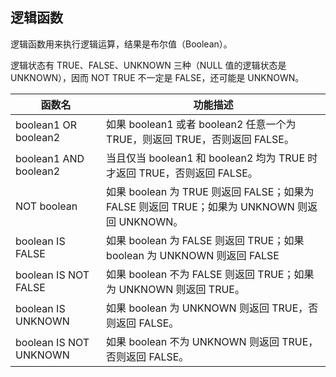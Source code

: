 ## 逻辑函数
逻辑函数用来执行逻辑运算，结果是布尔值（Boolean）。

逻辑状态有 TRUE、FALSE、UNKNOWN 三种（NULL 值的逻辑状态是 UNKNOWN），因而 NOT TRUE 不一定是 FALSE，还可能是 UNKNOWN。

| 函数名                 | 功能描述                                                     |
| ---------------------- | ------------------------------------------------------------ |
| boolean1 OR boolean2   | 如果 boolean1 或者 boolean2 任意一个为 TRUE，则返回 TRUE，否则返回 FALSE。 |
| boolean1 AND boolean2  | 当且仅当 boolean1 和 boolean2 均为 TRUE 时才返回 TRUE，否则返回 FALSE。 |
| NOT boolean     | 如果 boolean 为 TRUE 则返回 FALSE；如果为 FALSE 则返回 TRUE；如果为 UNKNOWN 则返回 UNKNOWN。 |
| boolean IS FALSE       | 如果 boolean 为 FALSE 则返回 TRUE；如果 boolean 为 UNKNOWN 则返回 FALSE |
| boolean IS NOT FALSE   | 如果 boolean 不为 FALSE 则返回 TRUE；如果为 UNKNOWN 则返回 TRUE。 |
| boolean IS UNKNOWN     | 如果 boolean 为 UNKNOWN 则返回 TRUE，否则返回 FALSE。            |
| boolean IS NOT UNKNOWN | 如果 boolean 不为 UNKNOWN 则返回 TRUE，否则返回 FALSE。          |

